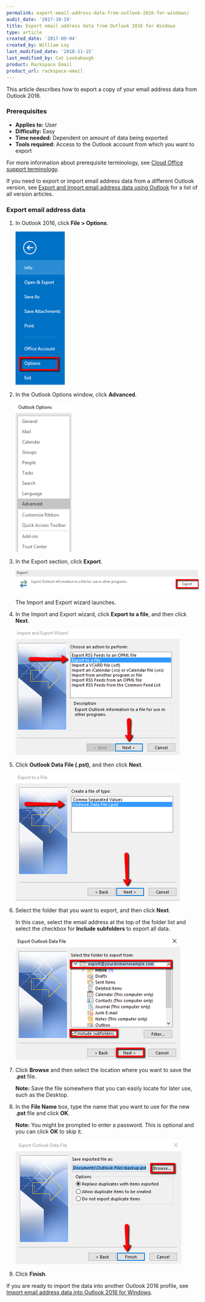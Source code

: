 ```yaml
---
permalink: export-email-address-data-from-outlook-2016-for-windows/
audit_date: '2017-10-19'
title: Export email address data from Outlook 2016 for Windows
type: article
created_date: '2017-09-04'
created_by: William Loy
last_modified_date: '2018-11-15'
last_modified_by: Cat Lookabaugh
product: Rackspace Email
product_url: rackspace-email
---
```


This article describes how to export a copy of your email address data from Outlook 2016.

### Prerequisites

- **Applies to:** User
- **Difficulty:** Easy
- **Time needed:** Dependent on amount of data being exported
- **Tools required:**  Access to the Outlook account from which you want to export

For more information about prerequisite terminology, see [Cloud Office support terminology](/support/how-to/cloud-office-support-terminology/).

If you need to export or import email address data from a different Outlook version, see [Export and Import email address data using Outlook](/support/how-to/export-and-import-email-address-data-using-outlook) for a list of all version articles.


### Export email address data

1. In Outlook 2016, click **File > Options**.

   <img src="options2016.png" />

2. In the Outlook Options window, click **Advanced**.

   <img src="advanced2016.png" />

3. In the Export section, click **Export**.

   <img src="export2016.png" />

   The Import and Export wizard launches.

4. In the Import and Export wizard, click **Export to a file**, and then click **Next**.

   <img src="export_to_file2016.png" />

5. Click **Outlook Data File (.pst)**, and then click **Next**.

   <img src="outlook_data_file2016.png" />

6. Select the folder that you want to export, and then click **Next**.

   In this case, select the email address at the top of the folder list and select the checkbox for **Include subfolders** to export all data.  

   <img src="export_folder_list2016.png" />

7. Click **Browse** and then select the location where you want to save the **.pst** file.

   **Note:** Save the file somewhere that you can easily locate for later use, such as the Desktop.

8. In the **File Name** box, type the name that you want to use for the new **.pst** file and click **OK**.

   **Note:** You might be prompted to enter a password. This is optional and you can click **OK** to skip it.

   <img src="browse_finish2016.png" />

9. Click **Finish**.


If you are ready to import the data into another Outlook 2016 profile, see [Import email address data into Outlook 2016 for Windows](/support/how-to/import-email-address-data-into-outlook-2016-for-windows).
